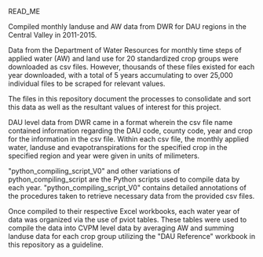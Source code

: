 READ_ME

Compiled monthly landuse and AW data from DWR for DAU regions in the Central Valley in 2011-2015.

Data from the Department of Water Resources for monthly time steps of applied water (AW) and land use for 20 standardized crop groups were downloaded as csv files. However, thousands of these files existed for  each year downloaded, with a total of 5 years accumulating to over 25,000 individual files to be scraped for relevant values.

The files in this repository document the processes to consolidate and sort this data as well as the resultant values of interest for this project.

DAU level data from DWR came in a format wherein the csv file name contained information regarding the DAU code, county code, year and crop for the information in the csv file. Within each csv file, the monthly applied water, landuse and evapotranspirations for the specified crop in the specified region and year were given in units of milimeters. 

"python_compiling_script_V0" and other variations of python_compiling_script are the Python scripts used to compile data by each year. "python_compiling_script_V0" contains detailed annotations of the procedures taken to retrieve necessary data from the provided csv files.

Once compiled to their respective Excel workbooks, each water year of data was organized via the use of pviot tables. These tables were used to compile the data into CVPM level data by averaging AW and summing landuse data for each crop group utilizing the "DAU Reference" workbook in this repository as a guideline.
